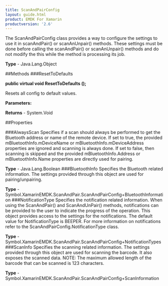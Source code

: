 ```yaml
---
title: ScanAndPairConfig
layout: guide.html
product: EMDK For Xamarin 
productversion: '2.6' 
---
```

The ScanAndPairConfig class provides a way to configure the settings to use it in scanAndPair() or scanAnUnpair() methods. These settings must be done before calling the scanAndPair() or scanAnUnpair() methods and do not modify the this while the method is processing its job.

**Type** - Java.Lang.Object

##Methods
###ResetToDefaults

**public virtual void ResetToDefaults ();**

Resets all config to default values.

**Parameters:**

**Returns** - System.Void

##Properties

###AlwaysScan
Specifies if a scan should always be performed to get the Bluetooth address or name of the remote device. If set to true, the provided mBluetoothInfo.mDeviceName or mBluetoothInfo.mDeviceAddress properties are ignored and scanning is always done. If set to false, then scanning is skipped and the provided mBluetoothInfo.Address or mBluetoothInfo.Name properties are directly used for pairing.

**Type** - Java.Lang.Boolean
###BluetoothInfo
Specifies the Bluetooth related information. The settings provided through this object are used for pairing/unpairing.

**Type** - Symbol.XamarinEMDK.ScanAndPair.ScanAndPairConfig+BluetoothInformation
###NotificationType
Specifies the notification related information. When using the ScanAndPair() and ScanAndUnPair() methods, notifications can be provided to the user to indicate the progress of the operation. This object provides access to the settings for the notifications. The default value for NotificationType is BEEPER. For more information on notifications refer to the ScanAndPairConfig.NotificationType class.

**Type** - Symbol.XamarinEMDK.ScanAndPair.ScanAndPairConfig+NotificationTypes
###ScanInfo
Specifies the scanning related information. The settings provided through this object are used for scanning the barcode. It also exposes the scanned data. NOTE: The maximum allowed length of the barcode that can be scanned is 123 characters.

**Type** - Symbol.XamarinEMDK.ScanAndPair.ScanAndPairConfig+ScanInformation
